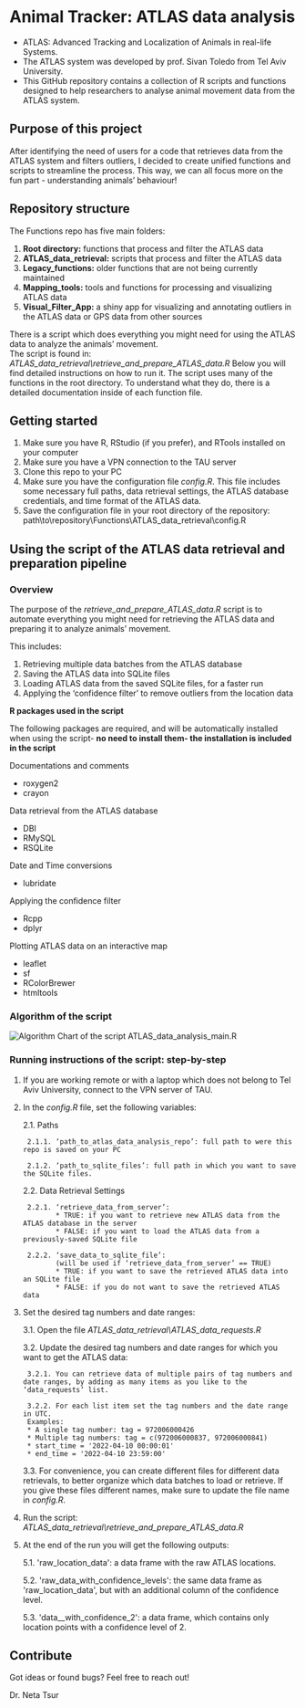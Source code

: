 # Animal Tracker: ATLAS data analysis
*	ATLAS: Advanced Tracking and Localization of Animals in real-life Systems.
*	The ATLAS system was developed by prof. Sivan Toledo from Tel Aviv University.
*	This GitHub repository contains a collection of R scripts and functions designed to help researchers to analyse animal movement data from the ATLAS system.

## Purpose of this project
After identifying the need of users for a code that retrieves data from the ATLAS system and filters outliers, I decided to create unified functions and scripts to streamline the process. This way, we can all focus more on the fun part - understanding animals’ behaviour!

## Repository structure
The Functions repo has five main folders:
1. **Root directory:** functions that process and filter the ATLAS data 
2. **ATLAS_data_retrieval:** scripts that process and filter the ATLAS data
3. **Legacy_functions:** older functions that are not being currently maintained
4. **Mapping_tools:** tools and functions for processing and visualizing ATLAS data
5. **Visual_Filter_App:** a shiny app for visualizing and annotating outliers in the ATLAS data or GPS data from other sources

There is a script which does everything you might need for using the ATLAS data to analyze the animals’ movement.  
The script is found in: _ATLAS_data_retrieval\\retrieve_and_prepare_ATLAS_data.R_
Below you will find detailed instructions on how to run it.
The script uses many of the functions in the root directory. To understand what they do, there is a detailed documentation inside of each function file.

## Getting started
1. Make sure you have R, RStudio (if you prefer), and RTools installed on your computer
2. Make sure you have a VPN connection to the TAU server
3. Clone this repo to your PC
4. Make sure you have the configuration file _config.R_. This file includes some necessary full paths, data retrieval settings, the ATLAS database credentials, and time format of the ATLAS data.
5. Save the configuration file in your root directory of the repository: path\\to\\repository\\Functions\\ATLAS_data_retrieval\\config.R

## Using the script of the ATLAS data retrieval and preparation pipeline

### Overview

The purpose of the _retrieve_and_prepare_ATLAS_data.R_ script is to automate everything you might need for retrieving the ATLAS data and preparing it to analyze animals’ movement.  

This includes:
1.	Retrieving multiple data batches from the ATLAS database
2.	Saving the ATLAS data into SQLite files
3.	Loading ATLAS data from the saved SQLite files, for a faster run
4.	Applying the ‘confidence filter’ to remove outliers from the location data

**R packages used in the script**  

The following packages are required, and will be automatically installed when using the script- **no need to install them- the installation is included in the script**

Documentations and comments
* roxygen2
*	crayon

Data retrieval from the ATLAS database
*	DBI
*	RMySQL
*	RSQLite

Date and Time conversions
* lubridate

Applying the confidence filter
*	Rcpp
*	dplyr

Plotting ATLAS data on an interactive map
*	leaflet
*	sf
*	RColorBrewer
*	htmltools

### Algorithm of the script

![Algorithm Chart of the script ATLAS_data_analysis_main.R](ATLAS_data_retrieval/retrieve_and_prepare_ATLAS_data_algorithm_scheme.png)

### Running instructions of the script: step-by-step

1. If you are working remote or with a laptop which does not belong to Tel Aviv University, connect to the VPN server of TAU.

2. In the _config.R_ file, set the following variables:
   
   2.1. Paths
        
        2.1.1. ‘path_to_atlas_data_analysis_repo’: full path to were this repo is saved on your PC
        
        2.1.2. ‘path_to_sqlite_files’: full path in which you want to save the SQLite files.
   
   2.2. Data Retrieval Settings
        
        2.2.1. ‘retrieve_data_from_server’:
               * TRUE: if you want to retrieve new ATLAS data from the ATLAS database in the server
               * FALSE: if you want to load the ATLAS data from a previously-saved SQLite file
        
        2.2.2. ‘save_data_to_sqlite_file’: 
               (will be used if ‘retrieve_data_from_server’ == TRUE)
               * TRUE: if you want to save the retrieved ATLAS data into an SQLite file
               * FALSE: if you do not want to save the retrieved ATLAS data

3. Set the desired tag numbers and date ranges:
   
   3.1. Open the file _ATLAS_data_retrieval\\ATLAS_data_requests.R_
   
   3.2. Update the desired tag numbers and date ranges for which you want to get the ATLAS data:
        
        3.2.1. You can retrieve data of multiple pairs of tag numbers and date ranges, by adding as many items as you like to the ‘data_requests’ list.
        
        3.2.2. For each list item set the tag numbers and the date range in UTC. 
        Examples:
        * A single tag number: tag = 972006000426
        * Multiple tag numbers: tag = c(972006000837, 972006000841)
        * start_time = '2022-04-10 00:00:01'
        * end_time = '2022-04-10 23:59:00'
   
   3.3. For convenience, you can create different files for different data retrievals, to better organize which data batches to load or retrieve. If you give these files different names, make sure to update the file name in _config.R_.

4. Run the script: _ATLAS_data_retrieval\\retrieve_and_prepare_ATLAS_data.R_

5. At the end of the run you will get the following outputs:

   5.1. 'raw_location_data': a data frame with the raw ATLAS locations.
   
   5.2. 'raw_data_with_confidence_levels': the same data frame as 'raw_location_data', but with an additional column of the confidence level.
   
   5.3. 'data__with_confidence_2': a data frame, which contains only location points with a confidence level of 2.

## Contribute
Got ideas or found bugs? Feel free to reach out!

Dr. Neta Tsur

